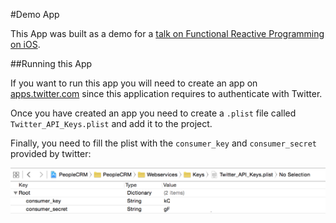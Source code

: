#Demo App

This App was built as a demo for a [talk on Functional Reactive Programming on iOS](https://github.com/Ben-G/Talk-FunctionalReactiveProgramming-iOS).

##Running this App

If you want to run this app you will need to create an app on [apps.twitter.com](https://apps.twitter.com) since this application requires to authenticate with Twitter.

Once you have created an app you need to create a `.plist` file called `Twitter_API_Keys.plist` and add it to the project.

Finally, you need to fill the plist with the `consumer_key` and `consumer_secret` provided by twitter:

![image](twitter_key_setup.png)


